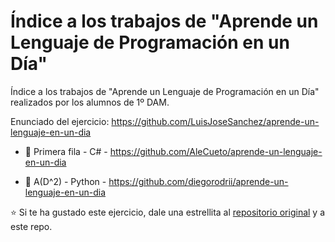 # Índice a los trabajos de "Aprende un Lenguaje de Programación en un Día"

Índice a los trabajos de "Aprende un Lenguaje de Programación en un Día" realizados por los alumnos de 1º DAM.

Enunciado del ejercicio: <https://github.com/LuisJoseSanchez/aprende-un-lenguaje-en-un-dia>

* 🤯 Primera fila - C# - https://github.com/AleCueto/aprende-un-lenguaje-en-un-dia

* 🦛 A(D^2) - Python - https://github.com/diegorodrii/aprende-un-lenguaje-en-un-dia



:star: Si te ha gustado este ejercicio, dale una estrellita al [repositorio original](https://github.com/LuisJoseSanchez/aprende-un-lenguaje-en-un-dia) y a este repo.

